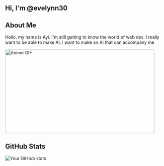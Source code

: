 ## Hi, I'm @evelynn30

## About Me

Hello, my name is Ayi. I'm still getting to know the world of web dev. I really want to be able to make AI. I want to make an AI that can accompany me

<img src="https://media.giphy.com/media/3o7btMCltyDvSgF92E/giphy.gif" width="480" height="269" alt="Anime GIF"/>

## GitHub Stats

![Your GitHub stats](https://github-readme-stats.vercel.app/api?username=evelynn30&show_icons=true&theme=radical)

<!---
evelynn30/evelynn30 is a ✨ special ✨ repository because its `README.md` (this file) appears on your GitHub profile.
You can click the Preview link to take a look at your changes.
--->
